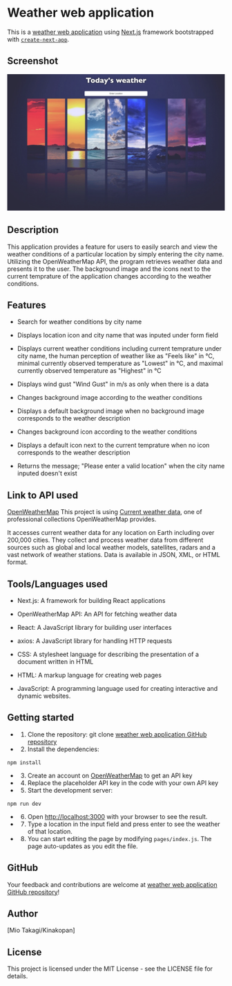 # Weather web application

This is a [weather web application](https://weather-api-livid-omega.vercel.app/) using [Next.js](https://nextjs.org/) framework bootstrapped with [`create-next-app`](https://github.com/vercel/next.js/tree/canary/packages/create-next-app).



## Screenshot

![screen shot](/public/Screenshot.png)



## Description

This application provides a feature for users to easily search and view the weather conditions of a particular location by simply entering the city name. Utilizing the OpenWeatherMap API, the program retrieves weather data and presents it to the user. The background image and the icons next to the current temprature of the application changes according to the weather conditions.



## Features

- Search for weather conditions by city name

- Displays location icon and city name that was inputed under form field

- Displays current weather conditions including current temprature under city name, the human perception of weather like as "Feels like" in °C, minimal currently observed temperature as "Lowest" in °C, and maximal currently observed temperature as "Highest" in °C

- Displays wind gust "Wind Gust" in m/s as only when there is a data

- Changes background image according to the weather conditions

- Displays a default background image when no background image corresponds to the weather description

- Changes background icon according to the weather conditions

- Displays a default icon next to the current temprature when no icon corresponds to the weather description

- Returns the message; "Please enter a valid location" when the city name inputed doesn't exist



## Link to API used
[OpenWeatherMap](https://openweathermap.org/)
This project is using [Current weather data](https://openweathermap.org/current), one of professional collections OpenWeatherMap provides.

It accesses current weather data for any location on Earth including over 200,000 cities. They collect and process weather data from different sources such as global and local weather models, satellites, radars and a vast network of weather stations. Data is available in JSON, XML, or HTML format.



## Tools/Languages used

- Next.js: A framework for building React applications

- OpenWeatherMap API: An API for fetching weather data

- React: A JavaScript library for building user interfaces

- axios: A JavaScript library for handling HTTP requests

- CSS: A stylesheet language for describing the presentation of a document written in HTML

- HTML: A markup language for creating web pages

- JavaScript: A programming language used for creating interactive and dynamic websites.



## Getting started

- 1. Clone the repository:
git clone [weather web application GitHub repository](https://github.com/Kinakopan/weather_API.git)

- 2. Install the dependencies:
```
npm install
```

- 3. Create an account on [OpenWeatherMap](https://openweathermap.org/) to get an API key

- 4. Replace the placeholder API key in the code with your own API key

- 5. Start the development server:
```
npm run dev
```

- 6. Open [http://localhost:3000](http://localhost:3000) with your browser to see the result.

- 7. Type a location in the input field and press enter to see the weather of that location.

- 8. You can start editing the page by modifying `pages/index.js`. The page auto-updates as you edit the file.



## GitHub

Your feedback and contributions are welcome at [weather web application GitHub repository](https://github.com/Kinakopan/weather_API)!



## Author

[Mio Takagi/Kinakopan]



## License

This project is licensed under the MIT License - see the LICENSE file for details.
